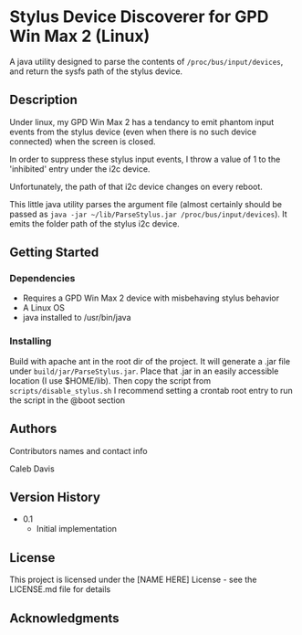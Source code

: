 # Stylus Device Discoverer for GPD Win Max 2 (Linux)

A java utility designed to parse the contents of `/proc/bus/input/devices`, and return the sysfs path of the stylus device.

## Description

Under linux, my GPD Win Max 2 has a tendancy to emit phantom input events from the stylus device (even when there is no such device connected) when the screen is closed.

In order to suppress these stylus input events, I throw a value of 1 to the 'inhibited' entry under the i2c device.

Unfortunately, the path of that i2c device changes on every reboot.

This little java utility parses the argument file (almost certainly should be passed as `java -jar ~/lib/ParseStylus.jar /proc/bus/input/devices`). It emits the folder path of the stylus i2c device.

## Getting Started

### Dependencies

* Requires a GPD Win Max 2 device with misbehaving stylus behavior
* A Linux OS
* java installed to /usr/bin/java

### Installing

Build with apache ant in the root dir of the project. It will generate a .jar file under `build/jar/ParseStylus.jar`.
Place that .jar in an easily accessible location (I use $HOME/lib).
Then copy the script from `scripts/disable_stylus.sh`
I recommend setting a crontab root entry to run the script in the @boot section

## Authors

Contributors names and contact info

Caleb Davis

## Version History

* 0.1
    * Initial implementation

## License

This project is licensed under the [NAME HERE] License - see the LICENSE.md file for details

## Acknowledgments
